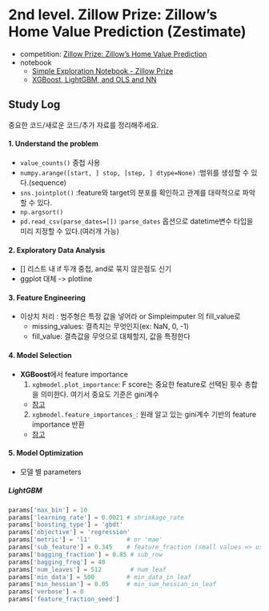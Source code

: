 # 2nd level. Zillow Prize: Zillow’s Home Value Prediction (Zestimate)
- competition: [Zillow Prize: Zillow’s Home Value Prediction](https://www.kaggle.com/c/zillow-prize-1)
- notebook
  - [Simple Exploration Notebook - Zillow Prize](https://www.kaggle.com/sudalairajkumar/simple-exploration-notebook-zillow-prize)
  - [XGBoost, LightGBM, and OLS and NN](https://www.kaggle.com/aharless/xgboost-lightgbm-and-ols-and-nn)

## Study Log
중요한 코드/새로운 코드/추가 자료를 정리해주세요.

#### 1. Understand the problem
- `value_counts()` 중첩 사용
- `numpy.arange([start, ] stop, [step, ] dtype=None)` :범위를 생성할 수 있다.(sequence)
- `sns.jointplot()` :feature와 target의 분포를 확인하고 관계를 대략적으로 파악할 수 있다.
- `np.argsort()`
- `pd.read_csv(parse_dates=[])` :`parse_dates` 옵션으로 datetime변수 타입을 미리 지정할 수 있다.(여러개 가능)

#### 2. Exploratory Data Analysis
- [] 리스트 내 if 두개 중첩, and로 묶지 않은점도 신기
- ggplot 대체 -> plotline

#### 3. Feature Engineering
- 이상치 처리 : 범주형은 특정 값을 넣어라 or Simpleimputer 의 fill_value로
  - missing_values: 결측치는 무엇인지(ex: NaN, 0, -1)
  - fill_value: 결측값을 무엇으로 대체할지, 값을 특정한다

#### 4. Model Selection
- **XGBoost**에서 feature importance
  1. `xgbmodel.plot_importance`: F score는 중요한 feature로 선택된 횟수 총합을 의미한다. 여기서 중요도 기준은 gini계수
    - [참고](https://3months.tistory.com/169)
  2. `xgbmodel.feature_importances_`: 원래 알고 있는 gini계수 기반의 feature importance 반환
    - [참고](https://machinelearningmastery.com/feature-importance-and-feature-selection-with-xgboost-in-python/)

#### 5. Model Optimization
- 모델 별 parameters
##### LightGBM
```python
params['max_bin'] = 10
params['learning_rate'] = 0.0021 # shrinkage_rate
params['boosting_type'] = 'gbdt'
params['objective'] = 'regression'
params['metric'] = 'l1'          # or 'mae'
params['sub_feature'] = 0.345    # feature_fraction (small values => use very different submodels)
params['bagging_fraction'] = 0.85 # sub_row
params['bagging_freq'] = 40
params['num_leaves'] = 512        # num_leaf
params['min_data'] = 500         # min_data_in_leaf
params['min_hessian'] = 0.05     # min_sum_hessian_in_leaf
params['verbose'] = 0
params['feature_fraction_seed']
```
